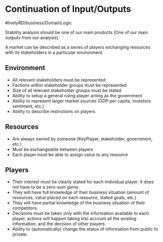# Continuation of Input/Outputs
#livelyRD/business/DomainLogic

Stability analysis should be one of our main products [One of our main outputs from our analysis]

A market can be described as a series of players exchanging resources with its stakeholders in a particular environment. 

## Environment 
* All relevant stakeholders must be represented 
* Factions within stakeholder groups must be represented 
* Size of all relevant stakeholder groups must be stated 
* Ability to setup a general ruling player acting as the government 
* Ability to represent larger market sources (GDP per capita, investors sentiment, etc.)
* Ability to describe restrictions on players 


## Resources 
* Are always owned by someone (KeyPlayer, stakeholder, government, etc.)
* Must be exchangeable between players 
* Each player must be able to assign value to any resource 

## Players
* Their interest must be clearly stated for each individual player. It does not have to be a zero-sum game.  
* They will have full knowledge of their business situation (amount of resources, value placed on each resource, stated goals, etc.)
* They will have partial knowledge of the business situation of their competitors.
* Decisions must be taken only with the information available to each player, actions will happen taking into account all the existing information, and the decision of other players. 
* Ability to (automatically) change the status of information from public to private.
